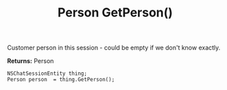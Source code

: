 ﻿---
uid: crmscript_ref_NSChatSessionEntity_GetPerson
title: Person GetPerson()
intellisense: NSChatSessionEntity.GetPerson
keywords: NSChatSessionEntity, GetPerson
so.topic: reference
---

Customer person in this session - could be empty if we don't know exactly.

**Returns:** Person


```crmscript
NSChatSessionEntity thing;
Person person  = thing.GetPerson();
```



